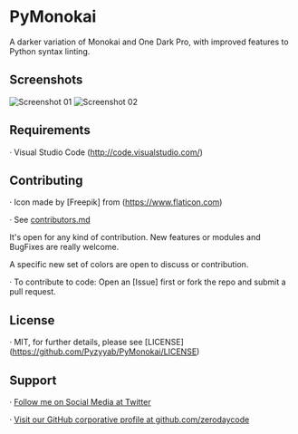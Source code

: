 # PyMonokai

A darker variation of Monokai and One Dark Pro, with improved features to Python syntax linting.


## Screenshots

![Screenshot 01](https://github.com/Pyzyyab/PyMonokai/origin/master/images/screenshots/photo1.png "Screenshot #01")
![Screenshot 02](https://github.com/Pyzyyab/PyMonokai/origin/master/images/screenshots/photo2.png "Screenshot #02")

## Requirements

· Visual Studio Code (http://code.visualstudio.com/)


## Contributing

· Icon made by [Freepik] from (https://www.flaticon.com)

· See [contributors.md](https://github.com/Pyzyyab/PyMonokai/origin/master/contributors.md)


It's open for any kind of contribution. New features or modules and BugFixes are really welcome.

A specific new set of colors are open to discuss or contribution.

· To contribute to code: Open an [Issue] first or fork the repo and submit a pull request.


## License

· MIT, for further details, please see [LICENSE] (https://github.com/Pyzyyab/PyMonokai/LICENSE)


## Support

· [Follow me on Social Media at Twitter](https://twitter.com/pyzyryab)

· [Visit our GitHub corporative profile at github.com/zerodaycode](https://github.com/zerodaycode)
